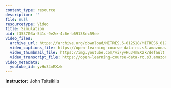 ```yaml
---
content_type: resource
description: ''
file: null
resourcetype: Video
title: Simulation
uid: f353703a-541c-9e2e-4c6e-b69138ec59ee
video_files:
  archive_url: https://archive.org/download/MITRES.6-012S18/MITRES6_012S18_S11-01_300k.mp4
  video_captions_file: https://open-learning-course-data-rc.s3.amazonaws.com/res-6-012-introduction-to-probability-spring-2018/e2a5b97b131251b2ae1bf671aedee1ee_yvHu34mEXzk.vtt
  video_thumbnail_file: https://img.youtube.com/vi/yvHu34mEXzk/default.jpg
  video_transcript_file: https://open-learning-course-data-rc.s3.amazonaws.com/res-6-012-introduction-to-probability-spring-2018/63857c0c2d83d09f219a6f745beaa557_yvHu34mEXzk.pdf
video_metadata:
  youtube_id: yvHu34mEXzk
---
```


**Instructor:** John Tsitsiklis